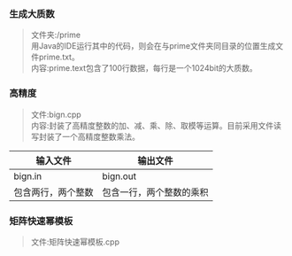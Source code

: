 ### 生成大质数
> 文件夹:/prime  
用Java的IDE运行其中的代码，则会在与prime文件夹同目录的位置生成文件prime.txt。  
内容:prime.text包含了100行数据，每行是一个1024bit的大质数。

### 高精度
> 文件:bign.cpp  
内容:封装了高精度整数的加、减、乘、除、取模等运算。目前采用文件读写封装了一个高精度整数乘法。  

|输入文件|输出文件|
|---|---|
|bign.in|bign.out|
|包含两行，两个整数|包含一行，两个整数的乘积|

### 矩阵快速幂模板
> 文件:矩阵快速幂模板.cpp
